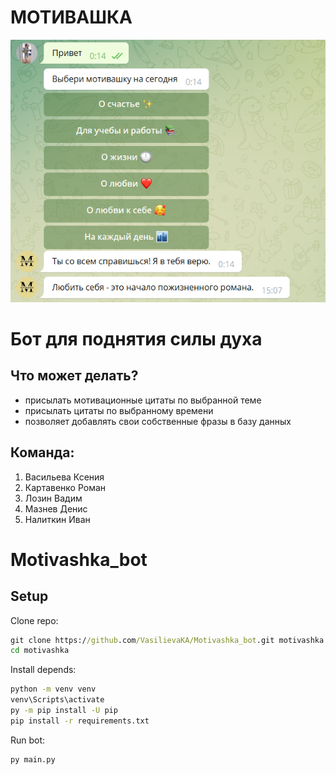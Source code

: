 # МОТИВАШКА 

![](https://github.com/VasilievaKA/Motivashka_bot/blob/main/User_story/Screenshot_2.png)

# Бот для поднятия силы духа
## Что может делать?<br/>
* присылать мотивационные цитаты по выбранной теме<br/>
* присылать цитаты по выбранному времени<br/>
* позволяет добавлять свои собственные фразы в базу данных

## Команда: 
1. Васильева Ксения<br/>
2. Картавенко Роман<br/>
3. Лозин Вадим<br/>
4. Мазнев Денис
5. Налиткин Иван
# Motivashka_bot


## Setup
Clone repo:
```cmd
git clone https://github.com/VasilievaKA/Motivashka_bot.git motivashka
cd motivashka
```
Install depends:
```cmd
python -m venv venv
venv\Scripts\activate
py -m pip install -U pip
pip install -r requirements.txt
```
Run bot:
```cmd
py main.py
```
